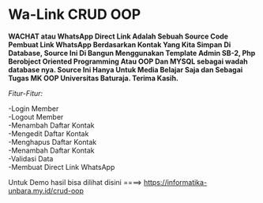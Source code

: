 # Wa-Link CRUD OOP
<b>WACHAT atau WhatsApp Direct Link Adalah Sebuah Source Code Pembuat Link WhatsApp Berdasarkan Kontak Yang Kita Simpan Di Database,
Source Ini Di Bangun Menggunakan Template Admin SB-2, Php Berobject Oriented Programming Atau OOP Dan MYSQL sebagai wadah database nya. Source Ini 
Hanya Untuk Media Belajar Saja dan Sebagai Tugas MK OOP Universitas Baturaja. Terima Kasih.</b><br>
<p><i>Fitur-Fitur:</i></p>
-Login Member<br>
-Logout Member<br>
-Menambah Daftar Kontak<br>
-Mengedit Daftar Kontak<br>
-Menghapus Daftar Kontak<br>
-Menambah Daftar Kontak<br>
-Validasi Data <br>
-Membuat Direct Link WhatsApp <br>

Untuk Demo hasil bisa dilihat disini ====> https://informatika-unbara.my.id/crud-oop

